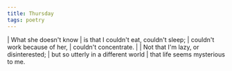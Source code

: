 ```yaml
---
title: Thursday
tags: poetry
---
```


| What she doesn't know
| is that I couldn't eat, couldn't sleep;
| couldn't work because of her,
| couldn't concentrate.
|
| Not that I'm lazy, or disinterested;
| but so utterly in a different world
| that life seems mysterious to me.
